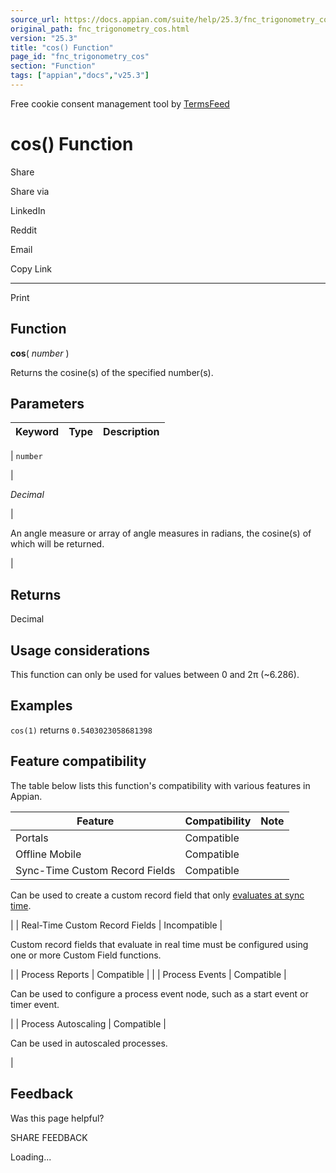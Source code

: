 ```yaml
---
source_url: https://docs.appian.com/suite/help/25.3/fnc_trigonometry_cos.html
original_path: fnc_trigonometry_cos.html
version: "25.3"
title: "cos() Function"
page_id: "fnc_trigonometry_cos"
section: "Function"
tags: ["appian","docs","v25.3"]
---
```



Free cookie consent management tool by [TermsFeed](https://www.termsfeed.com/)

# cos() Function

Share

Share via

LinkedIn

Reddit

Email

Copy Link

* * *

Print

## Function

**cos**( _number_ )

Returns the cosine(s) of the specified number(s).

## Parameters

| Keyword | Type | Description |
| --- | --- | --- |
|
`number`

 |

_Decimal_

 |

An angle measure or array of angle measures in radians, the cosine(s) of which will be returned.

 |

## Returns

Decimal

## Usage considerations

This function can only be used for values between 0 and 2π (~6.286).

## Examples

`cos(1)` returns `0.5403023058681398`

## Feature compatibility

The table below lists this function's compatibility with various features in Appian.

| Feature | Compatibility | Note |
| --- | --- | --- |
| Portals | Compatible |  |
| Offline Mobile | Compatible |  |
| Sync-Time Custom Record Fields | Compatible |
Can be used to create a custom record field that only [evaluates at sync time](custom-record-fields.html#prodlink-sync-time-evaluations).

 |
| Real-Time Custom Record Fields | Incompatible |

Custom record fields that evaluate in real time must be configured using one or more Custom Field functions.

 |
| Process Reports | Compatible |  |
| Process Events | Compatible |

Can be used to configure a process event node, such as a start event or timer event.

 |
| Process Autoscaling | Compatible |

Can be used in autoscaled processes.

 |

## Feedback

Was this page helpful?

SHARE FEEDBACK

Loading...